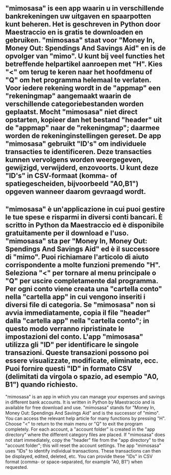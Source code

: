 "mimosasa" is een app waarin u in verschillende bankrekeningen uw uitgaven en spaarpotten kunt beheren. Het is geschreven in Python door Maestraccio en is gratis te downloaden en gebruiken. "mimosasa" staat voor "Money In, Money Out: Spendings And Savings Aid" en is de opvolger van "mimo". U kunt bij veel functies het betreffende helpartikel aanroepen met "H". Kies "<" om terug te keren naar het hoofdmenu of "Q" om het programma helemaal te verlaten. Voor iedere rekening wordt in de "appmap" een "rekeningmap" aangemaakt waarin de verschillende categoriebestanden worden geplaatst. Mocht "mimosasa" niet direct opstarten, kopieer dan het bestand "header" uit de "appmap" naar de "rekeningmap"; daarmee worden de rekeninginstellingen gereset. De app "mimosasa" gebruikt "ID's" om individuele transacties te identificeren. Deze transacties kunnen vervolgens worden weergegeven, gewijzigd, verwijderd, enzovoorts. U kunt deze "ID's" in CSV-formaat (komma- of spatiegescheiden, bijvoorbeeld "A0,B1") opgeven wanneer daarom gevraagd wordt.
-----
"mimosasa" è un'applicazione in cui puoi gestire le tue spese e risparmi in diversi conti bancari. È scritto in Python da Maestraccio ed è disponibile gratuitamente per il download e l'uso. "mimosasa" sta per "Money In, Money Out: Spendings And Savings Aid" ed è il successore di "mimo". Puoi richiamare l'articolo di aiuto corrispondente a molte funzioni premendo "H". Seleziona "<" per tornare al menu principale o "Q" per uscire completamente dal programma. Per ogni conto viene creata una "cartella conto" nella "cartella app" in cui vengono inseriti i diversi file di categoria. Se "mimosasa" non si avvia immediatamente, copia il file "header" dalla "cartella app" nella "cartella conto"; in questo modo verranno ripristinate le impostazioni del conto. L'app "mimosasa" utilizza gli "ID" per identificare le singole transazioni. Queste transazioni possono poi essere visualizzate, modificate, eliminate, ecc. Puoi fornire questi "ID" in formato CSV (delimitati da virgola o spazio, ad esempio "A0, B1") quando richiesto.
-----
"mimosasa" is an app in which you can manage your expenses and savings in different bank accounts. It is written in Python by Maestraccio and is available for free download and use. "mimosasa" stands for "Money In, Money Out: Spendings And Savings Aid" and is the successor of "mimo". You can access the relevant help article for many functions by pressing "H". Choose "<" to return to the main menu or "Q" to exit the program completely. For each account, a "account folder" is created in the "app directory" where the different category files are placed. If "mimosasa" does not start immediately, copy the "header" file from the "app directory" to the "account folder"; this will reset the account settings. The app "mimosasa" uses "IDs" to identify individual transactions. These transactions can then be displayed, edited, deleted, etc. You can provide these "IDs" in CSV format (comma- or space-separated, for example "A0, B1") when requested.
